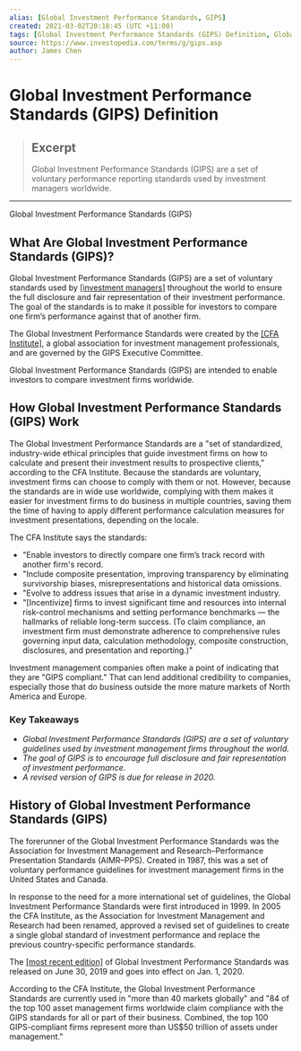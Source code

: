 ```yaml
---
alias: [Global Investment Performance Standards, GIPS]
created: 2021-03-02T20:18:45 (UTC +11:00)
tags: [Global Investment Performance Standards (GIPS) Definition, Global Investment Performance Standards (GIPS)]
source: https://www.investopedia.com/terms/g/gips.asp
author: James Chen
---
```


# Global Investment Performance Standards (GIPS) Definition

> ## Excerpt
> Global Investment Performance Standards (GIPS) are a set of voluntary performance reporting standards used by investment managers worldwide.

---

Global Investment Performance Standards (GIPS)
## What Are Global Investment Performance Standards (GIPS)?

Global Investment Performance Standards (GIPS) are a set of voluntary standards used by [[investment managers]](https://www.investopedia.com/terms/i/investment-manager.asp) throughout the world to ensure the full disclosure and fair representation of their investment performance. The goal of the standards is to make it possible for investors to compare one firm’s performance against that of another firm.

The Global Investment Performance Standards were created by the [[CFA Institute]](https://www.investopedia.com/terms/c/cfainstitute.asp), a global association for investment management professionals, and are governed by the GIPS Executive Committee.

Global Investment Performance Standards (GIPS) are intended to enable investors to compare investment firms worldwide.

## How Global Investment Performance Standards (GIPS) Work

The Global Investment Performance Standards are a "set of standardized, industry-wide ethical principles that guide investment firms on how to calculate and present their investment results to prospective clients," according to the CFA Institute. Because the standards are voluntary, investment firms can choose to comply with them or not. However, because the standards are in wide use worldwide, complying with them makes it easier for investment firms to do business in multiple countries, saving them the time of having to apply different performance calculation measures for investment presentations, depending on the locale.

The CFA Institute says the standards:

-   "Enable investors to directly compare one firm’s track record with another firm's record.
-   "Include composite presentation, improving transparency by eliminating survivorship biases, misrepresentations and historical data omissions.
-   "Evolve to address issues that arise in a dynamic investment industry.
-   "\[Incentivize\] firms to invest significant time and resources into internal risk-control mechanisms and setting performance benchmarks — the hallmarks of reliable long-term success. (To claim compliance, an investment firm must demonstrate adherence to comprehensive rules governing input data, calculation methodology, composite construction, disclosures, and presentation and reporting.)"

Investment management companies often make a point of indicating that they are "GIPS compliant." That can lend additional credibility to companies, especially those that do business outside the more mature markets of North America and Europe.

### Key Takeaways

-   _Global Investment Performance Standards (GIPS) are a set of voluntary guidelines used by investment management firms throughout the world._
-   _The goal of GIPS is to encourage full disclosure and fair representation of investment performance._
-   _A revised version of GIPS is due for release in 2020._

## History of Global Investment Performance Standards (GIPS)

The forerunner of the Global Investment Performance Standards was the Association for Investment Management and Research–Performance Presentation Standards (AIMR–PPS). Created in 1987, this was a set of voluntary performance guidelines for investment management firms in the United States and Canada.

In response to the need for a more international set of guidelines, the Global Investment Performance Standards were first introduced in 1999. In 2005 the CFA Institute, as the Association for Investment Management and Research had been renamed, approved a revised set of guidelines to create a single global standard of investment performance and replace the previous country-specific performance standards.

The [[most recent edition]](https://www.cfainstitute.org/-/media/documents/code/gips/2020-gips-standards-firms.ashx) of Global Investment Performance Standards was released on June 30, 2019 and goes into effect on Jan. 1, 2020.

According to the CFA Institute, the Global Investment Performance Standards are currently used in "more than 40 markets globally" and "84 of the top 100 asset management firms worldwide claim compliance with the GIPS standards for all or part of their business. Combined, the top 100 GIPS-compliant firms represent more than US$50 trillion of assets under management."

